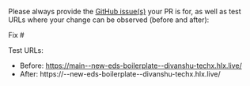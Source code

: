 Please always provide the [GitHub issue(s)](../issues) your PR is for, as well as test URLs where your change can be observed (before and after):

Fix #<gh-issue-id>

Test URLs:
- Before: https://main--new-eds-boilerplate--divanshu-techx.hlx.live/
- After: https://<branch>--new-eds-boilerplate--divanshu-techx.hlx.live/

